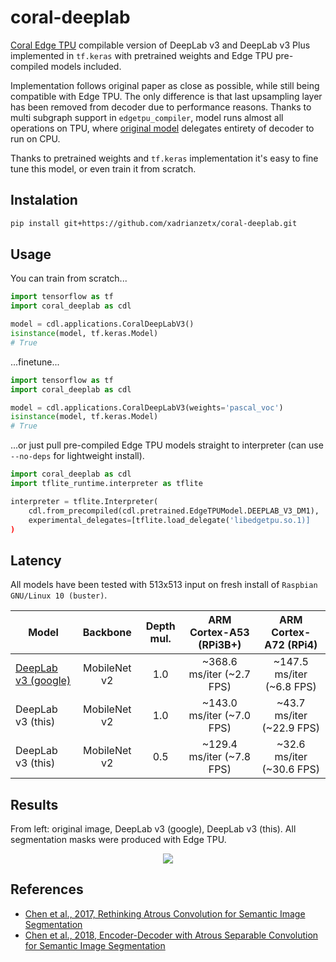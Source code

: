 # coral-deeplab

[Coral Edge TPU](https://coral.ai/products/) compilable version of DeepLab v3 and DeepLab v3 Plus implemented in `tf.keras` with pretrained weights and Edge TPU pre-compiled models included.

Implementation follows original paper as close as possible, while still being compatible with Edge TPU. The only difference is that last upsampling layer has been removed from decoder due to performance reasons. Thanks to multi subgraph support in `edgetpu_compiler`, model runs almost all operations on TPU, where [original model](https://coral.ai/models/semantic-segmentation/) delegates entirety of decoder to run on CPU.

Thanks to pretrained weights and `tf.keras` implementation it's easy to fine tune this model, or even train it from scratch.

## Instalation

```bash
pip install git+https://github.com/xadrianzetx/coral-deeplab.git
```

## Usage

You can train from scratch...

```python
import tensorflow as tf
import coral_deeplab as cdl

model = cdl.applications.CoralDeepLabV3()
isinstance(model, tf.keras.Model)
# True
```

...finetune...

```python
import tensorflow as tf
import coral_deeplab as cdl

model = cdl.applications.CoralDeepLabV3(weights='pascal_voc')
isinstance(model, tf.keras.Model)
# True
```

...or just pull pre-compiled Edge TPU models straight to interpreter (can use `--no-deps` for lightweight install).

```python
import coral_deeplab as cdl
import tflite_runtime.interpreter as tflite

interpreter = tflite.Interpreter(
    cdl.from_precompiled(cdl.pretrained.EdgeTPUModel.DEEPLAB_V3_DM1),
    experimental_delegates=[tflite.load_delegate('libedgetpu.so.1)]
)
```

## Latency

All models have been tested with 513x513 input on fresh install of `Raspbian GNU/Linux 10 (buster)`.

|Model|Backbone|Depth mul.|ARM Cortex-A53 (RPi3B+)|ARM Cortex-A72 (RPi4)|
|---|:---:|:---:|:---:|:---:|
|[DeepLab v3 (google)](https://coral.ai/models/semantic-segmentation/)|MobileNet v2|1.0|~368.6 ms/iter (~2.7 FPS)|~147.5 ms/iter (~6.8 FPS)|
|DeepLab v3 (this)|MobileNet v2|1.0|~143.0 ms/iter (~7.0 FPS)|~43.7 ms/iter (~22.9 FPS)|
|DeepLab v3 (this)|MobileNet v2|0.5|~129.4 ms/iter (~7.8 FPS)|~32.6 ms/iter (~30.6 FPS)|

## Results

From left: original image, DeepLab v3 (google), DeepLab v3 (this). All segmentation masks were produced with Edge TPU.

<p align="center">
<image src="https://drive.google.com/uc?id=1fRJWmODwjHUgdKwCPvM8H4ZEpvzGuxlQ"></image>
</p>

## References

* [Chen et al., 2017, Rethinking Atrous Convolution for Semantic Image Segmentation](https://arxiv.org/abs/1706.05587)
* [Chen et al., 2018, Encoder-Decoder with Atrous Separable Convolution for Semantic Image Segmentation](https://arxiv.org/abs/1802.02611)